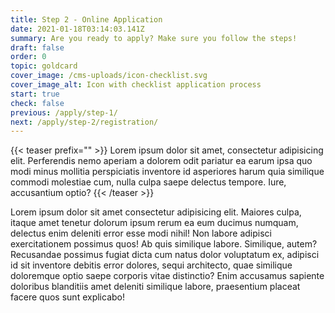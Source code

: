 ```yaml
---
title: Step 2 - Online Application
date: 2021-01-18T03:14:03.141Z
summary: Are you ready to apply? Make sure you follow the steps!
draft: false
order: 0
topic: goldcard
cover_image: /cms-uploads/icon-checklist.svg
cover_image_alt: Icon with checklist application process
start: true
check: false
previous: /apply/step-1/
next: /apply/step-2/registration/
---
```


{{< teaser prefix="" >}}
Lorem ipsum dolor sit amet, consectetur adipisicing elit. Perferendis nemo aperiam a dolorem odit pariatur ea earum ipsa quo modi minus mollitia perspiciatis inventore id asperiores harum quia similique commodi molestiae cum, nulla culpa saepe delectus tempore. Iure, accusantium optio?
{{< /teaser >}}

Lorem ipsum dolor sit amet consectetur adipisicing elit. Maiores culpa, itaque amet tenetur dolorum ipsum rerum ea eum ducimus numquam, delectus enim deleniti error esse modi nihil! Non labore adipisci exercitationem possimus quos! Ab quis similique labore. Similique, autem? Recusandae possimus fugiat dicta cum natus dolor voluptatum ex, adipisci id sit inventore debitis error dolores, sequi architecto, quae similique doloremque optio saepe corporis vitae distinctio? Enim accusamus sapiente doloribus blanditiis amet deleniti similique labore, praesentium placeat facere quos sunt explicabo!
